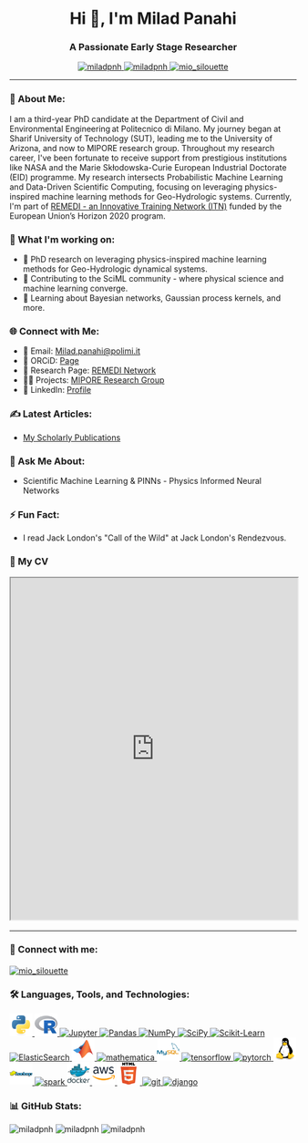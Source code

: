 <h1 align="center">Hi 👋, I'm Milad Panahi</h1>
<h3 align="center">A Passionate Early Stage Researcher</h3>

<p align="center">
  <a href="https://github.com/miladpnh">
    <img src="https://komarev.com/ghpvc/?username=miladpnh&label=Profile%20views&color=0e75b6&style=flat" alt="miladpnh" />
  </a>
  <a href="https://github.com/ryo-ma/github-profile-trophy">
    <img src="https://github-profile-trophy.vercel.app/?username=miladpnh" alt="miladpnh" />
  </a>
  <a href="https://twitter.com/mio_silouette" target="blank">
    <img src="https://img.shields.io/twitter/follow/mio_silouette?logo=twitter&style=for-the-badge" alt="mio_silouette" />
  </a>
</p>

---

### 📌 About Me:
I am a third-year PhD candidate at the Department of Civil and Environmental Engineering at Politecnico di Milano. My journey began at Sharif University of Technology (SUT), leading me to the University of Arizona, and now to MIPORE research group. Throughout my research career, I've been fortunate to receive support from prestigious institutions like NASA and the Marie Skłodowska-Curie European Industrial Doctorate (EID) programme. My research intersects Probabilistic Machine Learning and Data-Driven Scientific Computing, focusing on leveraging physics-inspired machine learning methods for Geo-Hydrologic systems. Currently, I'm part of [REMEDI - an Innovative Training Network (ITN)](https://warwick.ac.uk/fac/sci/eng/remedi/) funded by the European Union’s Horizon 2020 program.

### 💼 What I'm working on:
- 🔭 PhD research on leveraging physics-inspired machine learning methods for Geo-Hydrologic dynamical systems.
- 👯 Contributing to the SciML community - where physical science and machine learning converge.
- 🌱 Learning about Bayesian networks, Gaussian process kernels, and more.

### 🌐 Connect with Me:
- 📧 Email: Milad.panahi@polimi.it
- 🔗 ORCiD: [Page](https://orcid.org/0000-0002-8776-5297)
- 🌟 Research Page: [REMEDI Network](https://warwick.ac.uk/fac/sci/eng/remedi/network/esr/)
- 👨‍💻 Projects: [MIPORE Research Group](https://www.mipore.polimi.it/dt_team/milad-panahi/)
- 💼 LinkedIn: [Profile](www.linkedin.com/in/milad-panahi-318aa0321)

### ✍️ Latest Articles:
- [My Scholarly Publications](https://scholar.google.com/citations?hl=en&user=OUdlvwwAAAAJ&view_op=list_works&gmla=AJsN-F6CC5we-mmK61KUzSGaRxnP9RGwPgdqoV2-ex7GwB_aEF4UhNcSQUxJZMsM3WIBrMzBhvBMsagAo8y96r-y8ibt5najawVUY9BCPFzMpzML-v2T0us)

### 💬 Ask Me About:
- Scientific Machine Learning & PINNs - Physics Informed Neural Networks

### ⚡ Fun Fact:
- I read Jack London's "Call of the Wild" at Jack London's Rendezvous.

### 📄 My CV  
<iframe src="https://github.com/miladpnh/CV/raw/main/CV.pdf" width="100%" height="600px"></iframe>


---

<h3 align="left">🔗 Connect with me:</h3>
<p align="left">
<a href="https://twitter.com/mio_silouette" target="blank"><img align="center" src="https://raw.githubusercontent.com/rahuldkjain/github-profile-readme-generator/master/src/images/icons/Social/twitter.svg" alt="mio_silouette" height="30" width="40" /></a>
</p>


<h3 align="left">🛠 Languages, Tools, and Technologies:</h3>
<p align="left">
  <!-- Python -->
  <a href="https://www.python.org" target="_blank" rel="noreferrer">
    <img src="https://raw.githubusercontent.com/devicons/devicon/master/icons/python/python-original.svg" alt="python" width="40" height="40"/>
  </a>
  <!-- R Programming -->
<a href="https://www.r-project.org/" target="_blank" rel="noreferrer">
  <img src="https://raw.githubusercontent.com/devicons/devicon/master/icons/r/r-original.svg" alt="R" width="40" height="40"/>
</a>
<!-- Jupyter Notebook -->
<a href="https://jupyter.org/" target="_blank" rel="noreferrer">
  <img src="https://www.vectorlogo.zone/logos/jupyter/jupyter-icon.svg" alt="Jupyter" width="40" height="40"/>
</a>
<!-- Pandas -->
<a href="https://pandas.pydata.org/" target="_blank" rel="noreferrer">
  <img src="https://www.vectorlogo.zone/logos/pandas/pandas-icon.svg" alt="Pandas" width="40" height="40"/>
</a>
<!-- NumPy -->
<a href="https://numpy.org/" target="_blank" rel="noreferrer">
  <img src="https://www.vectorlogo.zone/logos/numpy/numpy-icon.svg" alt="NumPy" width="40" height="40"/>
</a>
<!-- SciPy -->
<a href="https://scipy.org/" target="_blank" rel="noreferrer">
  <img src="https://www.vectorlogo.zone/logos/scipy/scipy-icon.svg" alt="SciPy" width="40" height="40"/>
</a>
<!-- Scikit-Learn -->
<a href="https://scikit-learn.org/" target="_blank" rel="noreferrer">
  <img src="https://upload.wikimedia.org/wikipedia/commons/0/05/Scikit_learn_logo_small.svg" alt="Scikit-Learn" width="40" height="40"/>
</a>
<!-- ElasticSearch -->
<a href="https://www.elastic.co/" target="_blank" rel="noreferrer">
  <img src="https://www.vectorlogo.zone/logos/elastic/elastic-icon.svg" alt="ElasticSearch" width="40" height="40"/>
</a>
  <!-- MATLAB -->
  <a href="https://www.mathworks.com/products/matlab.html" target="_blank" rel="noreferrer">
    <img src="https://raw.githubusercontent.com/devicons/devicon/master/icons/matlab/matlab-original.svg" alt="matlab" width="40" height="40"/>
  </a>
  <!-- Mathematica -->
  <a href="https://www.wolfram.com/mathematica/" target="_blank" rel="noreferrer">
    <img src="https://www.vectorlogo.zone/logos/wolfram/wolfram-icon.svg" alt="mathematica" width="40" height="40"/>
  </a>
  <!-- SQL -->
  <a href="https://www.mysql.com/" target="_blank" rel="noreferrer">
    <img src="https://raw.githubusercontent.com/devicons/devicon/master/icons/mysql/mysql-original-wordmark.svg" alt="mysql" width="40" height="40"/>
  </a>
  <!-- TensorFlow -->
  <a href="https://www.tensorflow.org" target="_blank" rel="noreferrer">
    <img src="https://www.vectorlogo.zone/logos/tensorflow/tensorflow-icon.svg" alt="tensorflow" width="40" height="40"/>
  </a>
  <!-- PyTorch -->
  <a href="https://pytorch.org/" target="_blank" rel="noreferrer">
    <img src="https://www.vectorlogo.zone/logos/pytorch/pytorch-icon.svg" alt="pytorch" width="40" height="40"/>
  </a>
  <!-- Linux -->
  <a href="https://www.linux.org/" target="_blank" rel="noreferrer">
    <img src="https://raw.githubusercontent.com/devicons/devicon/master/icons/linux/linux-original.svg" alt="linux" width="40" height="40"/>
  </a>
  <!-- Apache Hadoop -->
  <a href="https://hadoop.apache.org/" target="_blank" rel="noreferrer">
    <img src="https://raw.githubusercontent.com/devicons/devicon/master/icons/hadoop/hadoop-original-wordmark.svg" alt="hadoop" width="40" height="40"/>
  </a>
  <!-- Apache Spark -->
  <a href="https://spark.apache.org/" target="_blank" rel="noreferrer">
    <img src="https://www.vectorlogo.zone/logos/apache_spark/apache_spark-icon.svg" alt="spark" width="40" height="40"/>
  </a>
  <!-- Docker -->
  <a href="https://www.docker.com/" target="_blank" rel="noreferrer">
    <img src="https://raw.githubusercontent.com/devicons/devicon/master/icons/docker/docker-original-wordmark.svg" alt="docker" width="40" height="40"/>
  </a>
  <!-- AWS -->
  <a href="https://aws.amazon.com/" target="_blank" rel="noreferrer">
    <img src="https://raw.githubusercontent.com/devicons/devicon/master/icons/amazonwebservices/amazonwebservices-original-wordmark.svg" alt="AWS" width="40" height="40"/>
  </a>
  <!-- HTML5 -->
  <a href="https://developer.mozilla.org/en-US/docs/Web/Guide/HTML/HTML5" target="_blank" rel="noreferrer">
    <img src="https://raw.githubusercontent.com/devicons/devicon/master/icons/html5/html5-original-wordmark.svg" alt="html5" width="40" height="40"/>
  </a>
  <!-- Git -->
  <a href="https://git-scm.com/" target="_blank" rel="noreferrer">
    <img src="https://www.vectorlogo.zone/logos/git-scm/git-scm-icon.svg" alt="git" width="40" height="40"/>
  </a>
  <!-- Django -->
  <a href="https://www.djangoproject.com/" target="_blank" rel="noreferrer">
    <img src="https://cdn.worldvectorlogo.com/logos/django.svg" alt="django" width="40" height="40"/>
  </a>
</p>


<h3 align="left">📊 GitHub Stats:</h3>
<p>
  <img src="https://github-readme-stats.vercel.app/api/top-langs?username=miladpnh&show_icons=true&theme=dracula&locale=en&layout=compact" alt="miladpnh" />
  <img src="https://github-readme-stats.vercel.app/api?username=miladpnh&show_icons=true&locale=en" alt="miladpnh" />
  <img src="https://github-readme-streak-stats.herokuapp.com/?user=miladpnh&" alt="miladpnh" />
</p>
